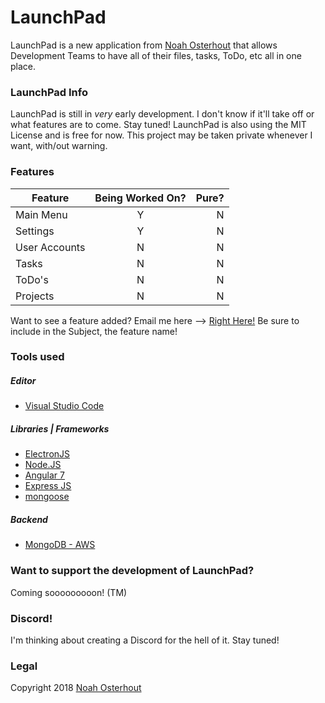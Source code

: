 # LaunchPad
LaunchPad is a new application from [Noah Osterhout](https://noahosterhout.com) that allows Development Teams to have all of their files, tasks, ToDo, etc all in one place.

### LaunchPad Info
LaunchPad is still in *very* early development.  I don't know if it'll take off or what features are to come.  Stay tuned!
LaunchPad is also using the MIT License and is free for now.  This project may be taken private whenever I want, with/out warning.

### Features
| Feature       | Being Worked On? | Pure? |
| ------------- |:----------------:| -----:|
| Main Menu     |        Y         |   N   |
| Settings      |        Y         |   N   |
| User Accounts |        N         |   N   |
| Tasks         |        N         |   N   |
| ToDo's        |        N         |   N   |
| Projects      |        N         |   N   |

Want to see a feature added?  Email me here --> [Right Here!](mailto:noah@noahosterhout.com)  Be sure to include in the Subject, the feature name!

### Tools used
##### Editor
* [Visual Studio Code](https://code.visualstudio.com/)
##### Libraries | Frameworks
* [ElectronJS](https://electronjs.org/)
* [Node.JS](https://nodejs.org/en/)
* [Angular 7](https://angular.io/)
* [Express JS](https://expressjs.com/)
* [mongoose](https://mongoosejs.com/)
##### Backend
* [MongoDB - AWS](https://www.mongodb.com/cloud/atlas)

### Want to support the development of LaunchPad?
Coming sooooooooon! (TM)

### Discord!
I'm thinking about creating a Discord for the hell of it.  Stay tuned!

### Legal
Copyright 2018 [Noah Osterhout](https://noahosterhout.com)
